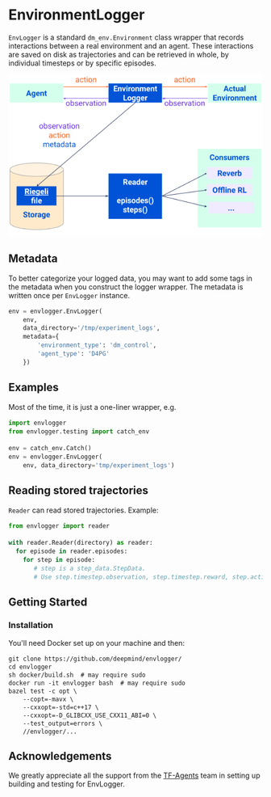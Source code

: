 # EnvironmentLogger

`EnvLogger` is a standard `dm_env.Environment` class wrapper that
records interactions between a real environment and an agent. These interactions
are saved on disk as trajectories and can be retrieved in whole, by individual
timesteps or by specific episodes.

![drawing](docs/images/envlogger.png "EnvironmentLogger Diagram")

## Metadata

To better categorize your logged data, you may want to add some tags in the
metadata when you construct the logger wrapper.  The metadata is written once
per `EnvLogger` instance.

```python
env = envlogger.EnvLogger(
    env,
    data_directory='/tmp/experiment_logs',
    metadata={
        'environment_type': 'dm_control',
        'agent_type': 'D4PG'
    })
```
## Examples

Most of the time, it is just a one-liner wrapper, e.g.

```python
import envlogger
from envlogger.testing import catch_env

env = catch_env.Catch()
env = envlogger.EnvLogger(
    env, data_directory='tmp/experiment_logs')
```

## Reading stored trajectories

`Reader` can read stored trajectories. Example:

```python
from envlogger import reader

with reader.Reader(directory) as reader:
  for episode in reader.episodes:
    for step in episode:
       # step is a step_data.StepData.
       # Use step.timestep.observation, step.timestep.reward, step.action etc...
```

## Getting Started

### Installation

You'll need Docker set up on your machine and then:

```
git clone https://github.com/deepmind/envlogger/
cd envlogger
sh docker/build.sh  # may require sudo
docker run -it envlogger bash  # may require sudo
bazel test -c opt \
    --copt=-mavx \
    --cxxopt=-std=c++17 \
    --cxxopt=-D_GLIBCXX_USE_CXX11_ABI=0 \
    --test_output=errors \
    //envlogger/...
```


## Acknowledgements

We greatly appreciate all the support from the
[TF-Agents](https://github.com/tensorflow/agents) team in setting up building
and testing for EnvLogger.
